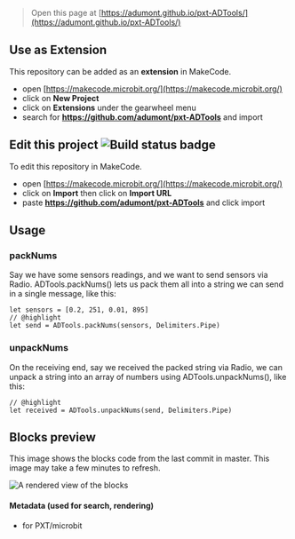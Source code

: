 
> Open this page at [https://adumont.github.io/pxt-ADTools/](https://adumont.github.io/pxt-ADTools/)

## Use as Extension

This repository can be added as an **extension** in MakeCode.

* open [https://makecode.microbit.org/](https://makecode.microbit.org/)
* click on **New Project**
* click on **Extensions** under the gearwheel menu
* search for **https://github.com/adumont/pxt-ADTools** and import

## Edit this project ![Build status badge](https://github.com/adumont/test-extension/workflows/MakeCode/badge.svg)

To edit this repository in MakeCode.

* open [https://makecode.microbit.org/](https://makecode.microbit.org/)
* click on **Import** then click on **Import URL**
* paste **https://github.com/adumont/pxt-ADTools** and click import

## Usage

### packNums

Say we have some sensors readings, and we want to send sensors via Radio. ADTools.packNums() lets us pack them all into a string we can send in a single message, like this:

```blocks
let sensors = [0.2, 251, 0.01, 895]
// @highlight
let send = ADTools.packNums(sensors, Delimiters.Pipe)
```

### unpackNums

On the receiving end, say we received the packed string via Radio, we can unpack a string into an array of numbers using ADTools.unpackNums(), like this:

```blocks
// @highlight
let received = ADTools.unpackNums(send, Delimiters.Pipe)
```

## Blocks preview

This image shows the blocks code from the last commit in master.
This image may take a few minutes to refresh.

![A rendered view of the blocks](https://github.com/adumont/test-extension/raw/master/.github/makecode/blocks.png)

#### Metadata (used for search, rendering)

* for PXT/microbit
<script src="https://makecode.com/gh-pages-embed.js"></script><script>makeCodeRender("{{ site.makecode.home_url }}", "{{ site.github.owner_name }}/{{ site.github.repository_name }}");</script>
